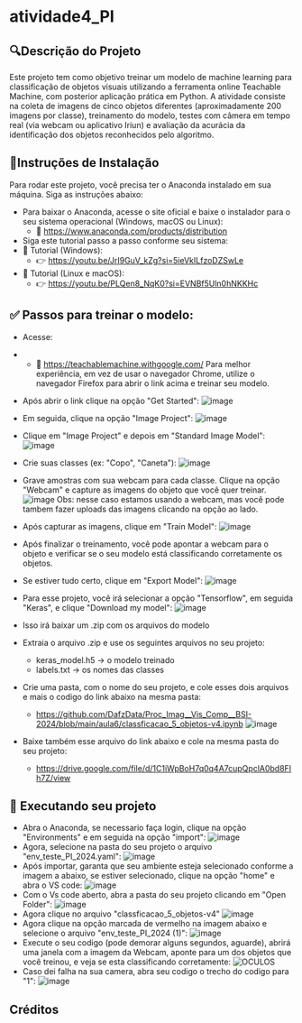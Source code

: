 # atividade4_PI
## 🔍Descrição do Projeto
Este projeto tem como objetivo treinar um modelo de machine learning para classificação de objetos visuais utilizando a ferramenta online Teachable Machine, com posterior aplicação prática em Python. A atividade consiste na coleta de imagens de cinco objetos diferentes (aproximadamente 200 imagens por classe), treinamento do modelo, testes com câmera em tempo real (via webcam ou aplicativo Iriun) e avaliação da acurácia da identificação dos objetos reconhecidos pelo algoritmo.

## 🔧Instruções de Instalação
Para rodar este projeto, você precisa ter o Anaconda instalado em sua máquina. Siga as instruções abaixo:
- Para baixar o Anaconda, acesse o site oficial e baixe o instalador para o seu sistema operacional (Windows, macOS ou Linux):
  - 🔗 https://www.anaconda.com/products/distribution
- Siga este tutorial passo a passo conforme seu sistema:
- 📘 Tutorial (Windows):
  - 👉 https://youtu.be/JrI9GuV_kZg?si=5ieVkILfzoDZSwLe 
- 📘 Tutorial (Linux e macOS):
  - 👉 https://youtu.be/PLQen8_NqK0?si=EVNBf5Uln0hNKKHc
## ✅ Passos para treinar o modelo:
- Acesse:
- - 🔗 https://teachablemachine.withgoogle.com/
Para melhor experiência, em vez de usar o navegador Chrome, utilize o navegador Firefox para abrir o link acima e treinar seu modelo.
- Após abrir o link clique na opção "Get Started":
   ![image](https://github.com/user-attachments/assets/25532752-cc2f-4fe6-bb7e-ecd60bf4a25b)
- Em seguida, clique na opção "Image Project":
  ![image](https://github.com/user-attachments/assets/a10d9ace-df15-4690-8dfa-889de3d21477)
- Clique em "Image Project" e depois em "Standard Image Model":
  ![image](https://github.com/user-attachments/assets/17e38c0e-b504-4a6b-8fee-07cbb34277d6)
- Crie suas classes (ex: "Copo", "Caneta"):
  ![image](https://github.com/user-attachments/assets/0029b692-dbd0-4776-86b6-203cbac336f7)
- Grave amostras com sua webcam para cada classe. Clique na opção "Webcam" e capture as imagens do objeto que você quer treinar.
  ![image](https://github.com/user-attachments/assets/ab61e051-c5c1-4503-9589-2c4289f428ce)
Obs: nesse caso estamos usando a webcam, mas você pode tambem fazer uploads das imagens clicando na opção ao lado.
- Após capturar as imagens, clique em "Train Model":
 ![image](https://github.com/user-attachments/assets/f1c1e252-951a-48af-99cb-284e3e0a3eed)
- Após finalizar o treinamento, você pode apontar a webcam para o objeto e verificar se o seu modelo está classificando corretamente os objetos.
- Se estiver tudo certo, clique em "Export Model":
  ![image](https://github.com/user-attachments/assets/3d62508e-d444-4ef8-9066-de545327f9b9)
  
- Para esse projeto, você irá selecionar a opção "Tensorflow", em seguida "Keras", e clique "Download my model":
  ![image](https://github.com/user-attachments/assets/598ce8fb-830d-4f19-b1ad-80ca3ae5ae72)
  
- Isso irá baixar um .zip com os arquivos do modelo
- Extraia o arquivo .zip e use os seguintes arquivos no seu projeto:
    - keras_model.h5 → o modelo treinado
    - labels.txt → os nomes das classes
- Crie uma pasta, com o nome do seu projeto, e cole esses dois arquivos e mais o codigo do link abaixo na mesma pasta:
    - https://github.com/DafzData/Proc_Imag__Vis_Comp__BSI-2024/blob/main/aula6/classficacao_5_objetos-v4.ipynb
      ![image](https://github.com/user-attachments/assets/d98ea749-f4af-4485-9f72-38deaffcfc01)
      
- Baixe também esse arquivo do link abaixo e cole na mesma pasta do seu projeto:
    - https://drive.google.com/file/d/1C1iWpBoH7q0q4A7cupQpclA0bd8FIh7Z/view 
## 🚀 Executando seu projeto
- Abra o Anaconda, se necessario faça login, clique na opção "Environments" e em seguida na opção "import":
  ![image](https://github.com/user-attachments/assets/debed04d-11f2-4074-ab39-ee376a9d8a6b)
- Agora, selecione na pasta do seu projeto o arquivo "env_teste_PI_2024.yaml":
  ![image](https://github.com/user-attachments/assets/68c8e309-8890-4435-99de-72eaa4ff43f9)
- Após importar, garanta que seu ambiente esteja selecionado conforme a imagem a abaixo, se estiver selecionado, clique na opção "home" e abra o VS code:
  ![image](https://github.com/user-attachments/assets/4034d6b1-d3a6-4efc-818b-79caf88f98f4)
- Com o Vs code aberto, abra a pasta do seu projeto clicando em "Open Folder":
  ![image](https://github.com/user-attachments/assets/ed900226-31cc-40ef-bbed-0085a5d95828)
- Agora clique no arquivo "classficacao_5_objetos-v4"
  ![image](https://github.com/user-attachments/assets/5ad3b011-8aa7-42f8-95fd-314136c2d948)
- Agora clique na opção marcada de vermelho na imagem abaixo e selecione o arquivo "env_teste_PI_2024 (1)":
  ![image](https://github.com/user-attachments/assets/b51ba4ec-d0a4-4c5a-8cde-0ed93c57ad94)
- Execute o seu codigo (pode demorar alguns segundos, aguarde), abrirá uma janela com a imagem da Webcam, aponte para um dos objetos que você treinou, e veja se esta classificando corretamente:
 ![OCULOS](https://github.com/user-attachments/assets/1f2ad473-5cbe-4afd-a7e9-aac334068481)
- Caso dei falha na sua camera, abra seu codigo o trecho do codigo para "1":
  ![image](https://github.com/user-attachments/assets/c4f3fd13-ff9c-46a4-9437-35e932fe6252)







## Créditos



